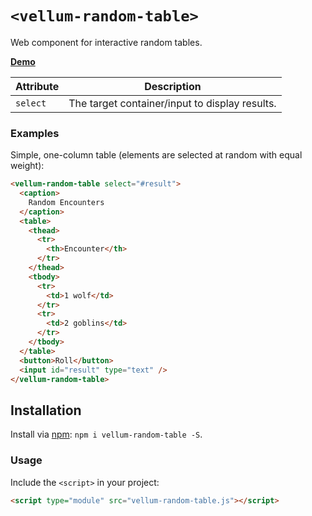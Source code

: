 # `<vellum-random-table>`

Web component for interactive random tables.

**[Demo](https://grislyeye.github.io/vellum-random-table/)**

| Attribute | Description                                    |
| --------- | ---------------------------------------------- |
| `select`  | The target container/input to display results. |

### Examples

Simple, one-column table (elements are selected at random with equal weight):

```html
<vellum-random-table select="#result">
  <caption>
    Random Encounters
  </caption>
  <table>
    <thead>
      <tr>
        <th>Encounter</th>
      </tr>
    </thead>
    <tbody>
      <tr>
        <td>1 wolf</td>
      </tr>
      <tr>
        <td>2 goblins</td>
      </tr>
    </tbody>
  </table>
  <button>Roll</button>
  <input id="result" type="text" />
</vellum-random-table>
```

## Installation

Install via [npm](https://www.npmjs.com/package/@daviddarnes/component-name): `npm i vellum-random-table -S`.

### Usage

Include the `<script>` in your project:

```html
<script type="module" src="vellum-random-table.js"></script>
```
